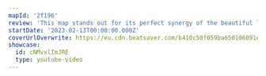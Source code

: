 ```yaml
---
mapId: '2f196'
review: 'This map stands out for its perfect synergy of the beautiful lightshow with the music video and its graceful flow with comfy and intuitive yet interesting patterns!   With great rhythm choices in all diffs of this four difficulty spread, plus 2 fun & engaging guest single saber difficulties by Aalto, this map definitely offers something for everybody to enjoy!'
startDate: '2023-02-13T00:00:00.000Z'
coverUrlOverwrite: https://eu.cdn.beatsaver.com/b410c50f059ba650106091e7fea96b8c42f469f8.jpg
showcase:
  id: cNMvxlImJRE
  type: youtube-video
---
```

